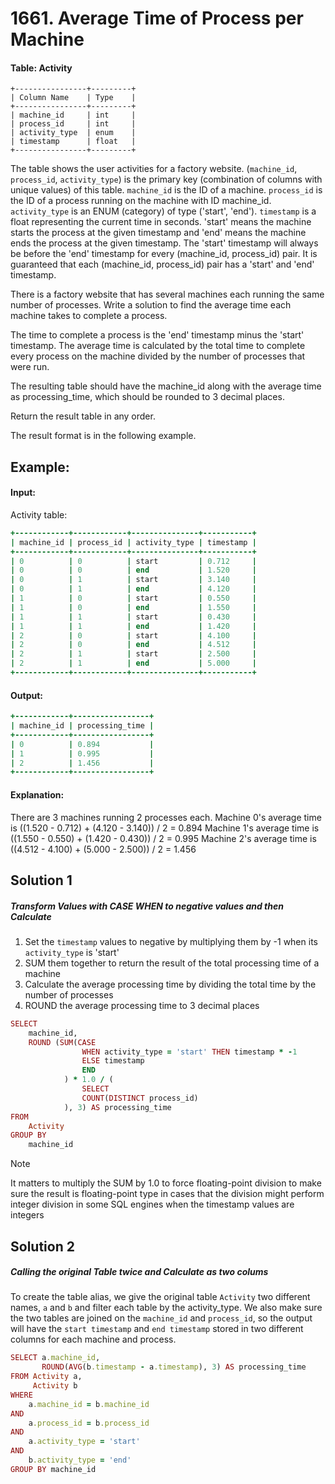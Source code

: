 # 1661. Average Time of Process per Machine

#### Table: Activity

```
+----------------+---------+
| Column Name    | Type    |
+----------------+---------+
| machine_id     | int     |
| process_id     | int     |
| activity_type  | enum    |
| timestamp      | float   |
+----------------+---------+
```
The table shows the user activities for a factory website.
(`machine_id`, `process_id`, `activity_type`) is the primary key (combination of columns with unique values) of this table.
`machine_id` is the ID of a machine.
`process_id` is the ID of a process running on the machine with ID machine_id.
`activity_type` is an ENUM (category) of type ('start', 'end').
`timestamp` is a float representing the current time in seconds.
'start' means the machine starts the process at the given timestamp and 'end' means the machine ends the process at the given timestamp.
The 'start' timestamp will always be before the 'end' timestamp for every (machine_id, process_id) pair.
It is guaranteed that each (machine_id, process_id) pair has a 'start' and 'end' timestamp.
 

There is a factory website that has several machines each running the same number of processes. Write a solution to find the average time each machine takes to complete a process.

The time to complete a process is the 'end' timestamp minus the 'start' timestamp. The average time is calculated by the total time to complete every process on the machine divided by the number of processes that were run.

The resulting table should have the machine_id along with the average time as processing_time, which should be rounded to 3 decimal places.

Return the result table in any order.

The result format is in the following example.

 

## Example:

#### Input: 
Activity table:
```ruby
+------------+------------+---------------+-----------+
| machine_id | process_id | activity_type | timestamp |
+------------+------------+---------------+-----------+
| 0          | 0          | start         | 0.712     |
| 0          | 0          | end           | 1.520     |
| 0          | 1          | start         | 3.140     |
| 0          | 1          | end           | 4.120     |
| 1          | 0          | start         | 0.550     |
| 1          | 0          | end           | 1.550     |
| 1          | 1          | start         | 0.430     |
| 1          | 1          | end           | 1.420     |
| 2          | 0          | start         | 4.100     |
| 2          | 0          | end           | 4.512     |
| 2          | 1          | start         | 2.500     |
| 2          | 1          | end           | 5.000     |
+------------+------------+---------------+-----------+
```
#### Output: 
```ruby
+------------+-----------------+
| machine_id | processing_time |
+------------+-----------------+
| 0          | 0.894           |
| 1          | 0.995           |
| 2          | 1.456           |
+------------+-----------------+
```

#### Explanation: 
There are 3 machines running 2 processes each.
Machine 0's average time is ((1.520 - 0.712) + (4.120 - 3.140)) / 2 = 0.894
Machine 1's average time is ((1.550 - 0.550) + (1.420 - 0.430)) / 2 = 0.995
Machine 2's average time is ((4.512 - 4.100) + (5.000 - 2.500)) / 2 = 1.456


##  Solution 1
##### Transform Values with CASE WHEN to negative values and then Calculate

1. Set the `timestamp` values to negative by multiplying them by -1 when its `activity_type` is 'start'
2. SUM them together to return the result of the total processing time of a machine
3. Calculate the average processing time by dividing the total time by the number of processes
4. ROUND the average processing time to 3 decimal places

```ruby
SELECT
    machine_id,
    ROUND (SUM(CASE
                WHEN activity_type = 'start' THEN timestamp * -1
                ELSE timestamp
                END
            ) * 1.0 / (
                SELECT
                COUNT(DISTINCT process_id)
            ), 3) AS processing_time
FROM 
    Activity
GROUP BY
    machine_id
```
> [!NOTE]
> It matters to multiply the SUM by 1.0 to force floating-point division
> to make sure the result is floating-point type
> in cases that the division might perform integer division in some SQL engines when the timestamp values are integers


## Solution 2
##### Calling the original Table twice and Calculate as two colums
To create the table alias, we give the original table `Activity` two different names, `a` and `b`
and filter each table by the activity_type. 
We also make sure the two tables are joined on the `machine_id` and `process_id`, 
so the output will have the `start timestamp` and `end timestamp` stored in two different columns for each machine and process.

```ruby
SELECT a.machine_id, 
       ROUND(AVG(b.timestamp - a.timestamp), 3) AS processing_time
FROM Activity a, 
     Activity b
WHERE 
    a.machine_id = b.machine_id
AND 
    a.process_id = b.process_id
AND 
    a.activity_type = 'start'
AND 
    b.activity_type = 'end'
GROUP BY machine_id
```
